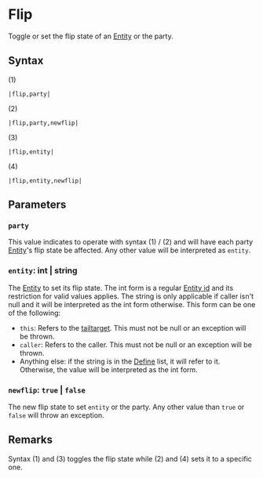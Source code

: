# Flip

Toggle or set the flip state of an [Entity](../../../Entities/Entity.md) or the party.

## Syntax

(1)

````
|flip,party|
````

(2)

````
|flip,party,newflip|
````

(3)

````
|flip,entity|
````

(4)

````
|flip,entity,newflip|
````

## Parameters

### `party`

This value indicates to operate with syntax (1) / (2) and will have each party [Entity](../../../Entities/Entity.md)'s flip state be affected. Any other value will be interpreted as `entity`.

### `entity`: int | string

The [Entity](../../../Entities/Entity.md) to set its flip state. The int form is a regular [Entity id](../Entity%20id.md) and its restriction for valid values applies. The string is only applicable if caller isn't null and it will be interpreted as the int form otherwise. This form can be one of the following:

* `this`: Refers to the [tailtarget](../../Notable%20local%20variable/tailtarget.md). This must not be null or an exception will be thrown.
* `caller`: Refers to the caller. This must not be null or an exception will be thrown.
* Anything else: if the string is in the [Define](Define.md) list, it will refer to it. Otherwise, the value will be interpreted as the int form.

### `newflip`: `true` | `false`

The new flip state to set `entity` or the party. Any other value than `true` or `false` will throw an exception.

## Remarks

Syntax (1) and (3) toggles the flip state while (2) and (4) sets it to a specific one.
